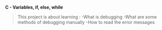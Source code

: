 **C - Variables, if, else, while**
>This project is about learning :
-What is debugging
-What are some methods of debugging manually
-How to read the error messages
